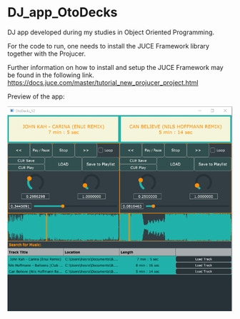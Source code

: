 # DJ_app_OtoDecks
DJ app developed during my studies in Object Oriented Programming.

For the code to run, one needs to install the JUCE Framework library together with the Projucer.

Further information on how to install and setup the JUCE Framework may be found in the following link.
https://docs.juce.com/master/tutorial_new_projucer_project.html


Preview of the app:

![OtoDecks Screenshot](https://github.com/Hesron27/DJ_app_OtoDecks/blob/main/OtoDecksScreenshot.jpg?raw=true)
